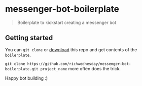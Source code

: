 # messenger-bot-boilerplate

> Boilerplate to kickstart creating a messenger bot

## Getting started

You can `git clone` or [download](https://github.com/richwednesday/messenger-bot-boilerplate/archive/master.zip) this repo and get contents of the `boilerplate`.

`git clone https://github.com/richwednesday/messenger-bot-boilerplate.git project_name` more often does the trick.

Happy bot building :)